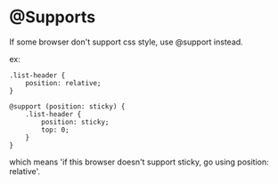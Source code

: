 # @Supports
If some browser don't support css style, use @support instead.

ex:
```
.list-header {
	position: relative;
}

@support (position: sticky) {
	.list-header {
		position: sticky;
		top: 0;
	}
}
```
which means 'if this browser doesn't support sticky, go using position: relative'.